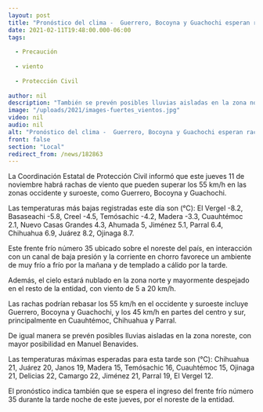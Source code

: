 ```yaml
---
layout: post
title: "Pronóstico del clima -  Guerrero, Bocoyna y Guachochi esperan rachas de viento de 55 km/h"
date: 2021-02-11T19:48:00.000-06:00
tags:
  
  - Precaución
  
  - viento
  
  - Protección Civil
  
author: nil
description: "También se prevén posibles lluvias aisladas en la zona noreste, principalmente en Manuel Benavides"
image: "/uploads/2021/images-fuertes_vientos.jpg"
video: nil
audio: nil
alt: "Pronóstico del clima -  Guerrero, Bocoyna y Guachochi esperan rachas de viento de 55 km/h"
front: false
section: "Local"
redirect_from: /news/182863
---
```


La Coordinación Estatal de Protección Civil informó que este jueves 11 de noviembre habrá rachas de viento que pueden superar los 55 km/h en las zonas occidente y suroeste, como Guerrero, Bocoyna y Guachochi.

Las temperaturas más bajas registradas este día son (°C): El Vergel -8.2, Basaseachi -5.8, Creel -4.5, Temósachic -4.2, Madera -3.3, Cuauhtémoc 2.1, Nuevo Casas Grandes 4.3, Ahumada 5, Jiménez 5.1, Parral 6.4, Chihuahua 6.9, Juárez 8.2, Ojinaga 8.7.

Este frente frío número 35 ubicado sobre el noreste del país, en interacción con un canal de baja presión y la corriente en chorro favorece un ambiente de muy frío a frío por la mañana y de templado a cálido por la tarde.

Además, el cielo estará nublado en la zona norte y mayormente despejado en el resto de la entidad, con viento de 5 a 20 km/h.

Las rachas podrían rebasar los 55 km/h en el occidente y suroeste incluye Guerrero, Bocoyna y Guachochi, y los 45 km/h en partes del centro y sur, principalmente en Cuauhtémoc, Chihuahua y Parral.

De igual manera se prevén posibles lluvias aisladas en la zona noreste, con mayor posibilidad en Manuel Benavides.

Las temperaturas máximas esperadas para esta tarde son (°C): Chihuahua 21, Juárez 20, Janos 19, Madera 15, Temósachic 16, Cuauhtémoc 15, Ojinaga 21, Delicias 22, Camargo 22, Jiménez 21, Parral 19, El Vergel 12.

El pronóstico indica también que se espera el ingreso del frente frío número 35 durante la tarde noche de este jueves, por el noreste de la entidad.